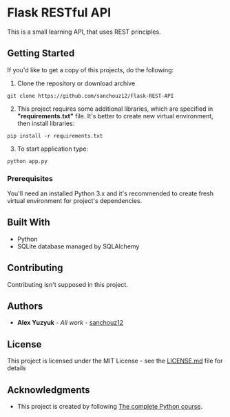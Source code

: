 # Flask RESTful API

This is a small learning API, that uses REST principles.

## Getting Started

If you'd like to get a copy of this projects, do the following:
1. Clone the repository or download archive 
```
git clone https://github.com/sanchouz12/Flask-REST-API
```
2. This project requires some additional libraries, which are specified in **"requirements.txt"** file. It's better to create new virtual environment, then install libraries:
```
pip install -r requirements.txt
```
3. To start application type:
```
python app.py
```

### Prerequisites

You'll need an installed Python 3.x and it's recommended to create fresh virtual environment for project's dependencies.

## Built With

* Python
* SQLite database managed by SQLAlchemy

## Contributing

Contributing isn't supposed in this project.

## Authors

* **Alex Yuzyuk** - *All work* - [sanchouz12](https://github.com/sanchouz12)

## License

This project is licensed under the MIT License - see the [LICENSE.md](LICENSE.md) file for details

## Acknowledgments

* This project is created by following [The complete Python course](https://www.udemy.com/course/the-complete-python-course/).
